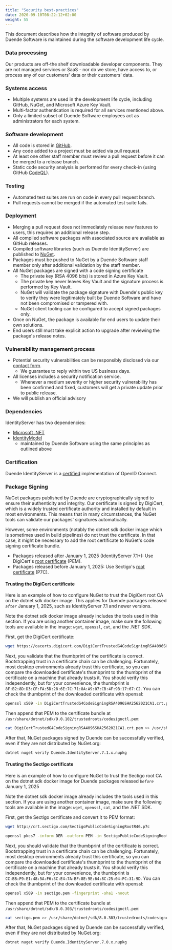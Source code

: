 ```yaml
---
title: "Security best-practices"
date: 2020-09-10T08:22:12+02:00
weight: 55
---
```


This document describes how the integrity of software produced by Duende Software is maintained during the software development life cycle.

### Data processing
Our products are off-the shelf downloadable developer components. They are not managed services or SaaS - nor do we store, have access to, or process any of our customers' data or their customers' data.

### Systems access

* Multiple systems are used in the development life cycle, including GitHub, NuGet, and Microsoft Azure Key Vault.
* Multi-factor authentication is required for all services mentioned above.
* Only a limited subset of Duende Software employees act as administrators for each system.


### Software development

* All code is stored in [GitHub](https://github.com/duendesoftware).
* Any code added to a project must be added via pull request.
* At least one other staff member must review a pull request before it can be merged to a release branch.
* Static code security analysis is performed for every check-in (using GitHub [CodeQL](https://codeql.github.com/)).


### Testing

* Automated test suites are run on code in every pull request branch.
* Pull requests cannot be merged if the automated test suite fails.


### Deployment

* Merging a pull request does not immediately release new features to users, this requires an additional release step.
* All compiled software packages with associated source are available as GitHub releases.
* Compiled software libraries (such as Duende IdentityServer) are published to [NuGet](https://www.nuget.org/).
* Packages must be pushed to NuGet by a Duende Software staff member only after additional validation by the staff member.
* All NuGet packages are signed with a code signing certificate
   * The private key (RSA 4096 bits) is stored in Azure Key Vault. 
   * The private key never leaves Key Vault and the signature process is performed by Key Vault.
   * NuGet will validate the package signature with Duende's public key to verify they were legitimately built by Duende Software and have not been compromised or tampered with.
   * NuGet client tooling can be configured to accept signed packages only.
* Once on NuGet, the package is available for end users to update their own solutions.
* End users still must take explicit action to upgrade after reviewing the package's release notes.

### Vulnerability management process

* Potential security vulnerabilities can be responsibly disclosed via our [contact form](https://duendesoftware.com/contact/general).
   * We guarantee to reply within two US business days.
* All licenses includes a security notification service.
   * Whenever a medium severity or higher security vulnerability has been confirmed and fixed, customers will get a private update prior to public release.
* We will publish an official advisory

### Dependencies

IdentityServer has two dependencies:

* [Microsoft .NET](https://dot.net)
* [IdentityModel](https://github.com/IdentityModel)
   * maintained by Duende Software using the same principles as outlined above

### Certification

Duende IdentityServer is a [certified](https://openid.net/certification/) implementation of OpenID Connect.

### Package Signing

NuGet packages published by Duende are cryptographically signed to ensure their
authenticity and integrity. Our certificate is signed by DigiCert, which is a widely
trusted certificate authority and installed by default in most environments. This means
that in many circumstances, the NuGet tools can validate our packages' signatures
automatically.

However, some environments (notably the dotnet sdk docker image which is sometimes used in
build pipelines) do not trust the certificate. In that case, it might be necessary to add the
root certificate to NuGet's code signing certificate bundle.

* Packages released after January 1, 2025 (IdentityServer 7.1+): Use DigiCert's [root certificate](https://cacerts.digicert.com/DigiCertTrustedG4CodeSigningRSA4096SHA2562021CA1.crt.pem) (PEM).
* Packages released before January 1, 2025: Use Sectigo's [root certificate](http://crt.sectigo.com/SectigoPublicCodeSigningRootR46.p7c) (P7C).

#### Trusting the DigiCert certificate

Here is an example of how to configure NuGet to trust the DigiCert root CA on the dotnet sdk docker image.
This applies for Duende packages released *`after`* January 1, 2025, such as IdentityServer 7.1 and newer versions.

Note the dotnet sdk docker image already includes the tools used in this section.
If you are using another container image, make sure the following tools are available in the image:
`wget`, `openssl`, `cat`, and the .NET SDK.

First, get the DigiCert certificate:

```sh
wget https://cacerts.digicert.com/DigiCertTrustedG4CodeSigningRSA4096SHA2562021CA1.crt.pem
```

Next, you validate that the thumbprint of the certificate is correct.
Bootstrapping trust in a certificate chain can be challenging. Fortunately, most
desktop environments already trust this certificate, so you can compare the
downloaded certificate's thumbprint to the thumbprint of the certificate on a
machine that already trusts it. You should verify this independently, but for
your convenience, the thumbprint is
`8F:B2:8D:D3:CF:FA:5D:28:6E:7C:71:8A:A9:07:CB:4F:9B:17:67:C2`. You can check the
thumbprint of the downloaded certificate with openssl:

```sh
openssl x509 -in DigiCertTrustedG4CodeSigningRSA4096SHA2562021CA1.crt.pem -fingerprint -sha1 -noout
```

Then append that PEM to the certificate bundle at `/usr/share/dotnet/sdk/9.0.102/trustedroots/codesignctl.pem`:

```sh
cat DigiCertTrustedG4CodeSigningRSA4096SHA2562021CA1.crt.pem >> /usr/share/dotnet/sdk/9.0.102/trustedroots/codesignctl.pem
```

After that, NuGet packages signed by Duende can be successfully verified, even if they are not distributed by NuGet.org:

```sh
dotnet nuget verify Duende.IdentityServer.7.1.x.nupkg
```

#### Trusting the Sectigo certificate

Here is an example of how to configure NuGet to trust the Sectigo root CA on the dotnet sdk docker image for
Duende packages released *`before`* January 1, 2025

Note the dotnet sdk docker image already includes the tools used in this section.
If you are using another container image, make sure the following tools are available in the image:
`wget`, `openssl`, `cat`, and the .NET SDK.

First, get the Sectigo certificate and convert it to PEM format:

```sh
wget http://crt.sectigo.com/SectigoPublicCodeSigningRootR46.p7c

openssl pkcs7 -inform DER -outform PEM -in SectigoPublicCodeSigningRootR46.p7c -print_certs -out sectigo.pem
```

Next, you should validate that the thumbprint of the certificate is correct.
Bootstrapping trust in a certificate chain can be challenging. Fortunately, most
desktop environments already trust this certificate, so you can compare the
downloaded certificate's thumbprint to the thumbprint of the certificate on a
machine that already trusts it. You should verify this independently, but for
your convenience, the thumbprint is
`CC:BB:F9:E1:48:5A:F6:3C:E4:7A:BF:8E:9E:64:8C:25:04:FC:31:9D`. You can check the
thumbprint of the downloaded certificate with openssl:

```sh
openssl x509 -in sectigo.pem -fingerprint -sha1 -noout
```

Then append that PEM to the certificate bundle at `/usr/share/dotnet/sdk/8.0.303/trustedroots/codesignctl.pem`:

```sh
cat sectigo.pem >> /usr/share/dotnet/sdk/8.0.303/trustedroots/codesignctl.pem
```

After that, NuGet packages signed by Duende can be successfully verified, even if they are not distributed by NuGet.org:

```sh
dotnet nuget verify Duende.IdentityServer.7.0.x.nupkg
```
